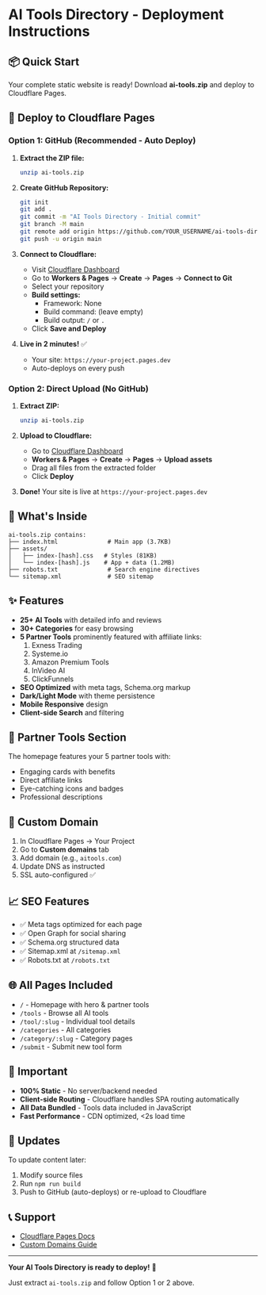 # AI Tools Directory - Deployment Instructions

## 📦 Quick Start

Your complete static website is ready! Download **ai-tools.zip** and deploy to Cloudflare Pages.

## 🚀 Deploy to Cloudflare Pages

### Option 1: GitHub (Recommended - Auto Deploy)

1. **Extract the ZIP file:**
   ```bash
   unzip ai-tools.zip
   ```

2. **Create GitHub Repository:**
   ```bash
   git init
   git add .
   git commit -m "AI Tools Directory - Initial commit"
   git branch -M main
   git remote add origin https://github.com/YOUR_USERNAME/ai-tools-directory.git
   git push -u origin main
   ```

3. **Connect to Cloudflare:**
   - Visit [Cloudflare Dashboard](https://dash.cloudflare.com/)
   - Go to **Workers & Pages** → **Create** → **Pages** → **Connect to Git**
   - Select your repository
   - **Build settings:**
     - Framework: None
     - Build command: (leave empty)
     - Build output: `/` or `.`
   - Click **Save and Deploy**

4. **Live in 2 minutes!** ✅
   - Your site: `https://your-project.pages.dev`
   - Auto-deploys on every push

### Option 2: Direct Upload (No GitHub)

1. **Extract ZIP:**
   ```bash
   unzip ai-tools.zip
   ```

2. **Upload to Cloudflare:**
   - Go to [Cloudflare Dashboard](https://dash.cloudflare.com/)
   - **Workers & Pages** → **Create** → **Pages** → **Upload assets**
   - Drag all files from the extracted folder
   - Click **Deploy**

3. **Done!** Your site is live at `https://your-project.pages.dev`

## 📂 What's Inside

```
ai-tools.zip contains:
├── index.html              # Main app (3.7KB)
├── assets/
│   ├── index-[hash].css   # Styles (81KB)
│   └── index-[hash].js    # App + data (1.2MB)
├── robots.txt              # Search engine directives
└── sitemap.xml             # SEO sitemap
```

## ✨ Features

- **25+ AI Tools** with detailed info and reviews
- **30+ Categories** for easy browsing
- **5 Partner Tools** prominently featured with affiliate links:
  1. Exness Trading
  2. Systeme.io
  3. Amazon Premium Tools
  4. InVideo AI
  5. ClickFunnels
- **SEO Optimized** with meta tags, Schema.org markup
- **Dark/Light Mode** with theme persistence
- **Mobile Responsive** design
- **Client-side Search** and filtering

## 🎯 Partner Tools Section

The homepage features your 5 partner tools with:
- Engaging cards with benefits
- Direct affiliate links
- Eye-catching icons and badges
- Professional descriptions

## 🔧 Custom Domain

1. In Cloudflare Pages → Your Project
2. Go to **Custom domains** tab
3. Add domain (e.g., `aitools.com`)
4. Update DNS as instructed
5. SSL auto-configured ✅

## 📈 SEO Features

- ✅ Meta tags optimized for each page
- ✅ Open Graph for social sharing
- ✅ Schema.org structured data
- ✅ Sitemap.xml at `/sitemap.xml`
- ✅ Robots.txt at `/robots.txt`

## 🌐 All Pages Included

- `/` - Homepage with hero & partner tools
- `/tools` - Browse all AI tools
- `/tool/:slug` - Individual tool details
- `/categories` - All categories
- `/category/:slug` - Category pages
- `/submit` - Submit new tool form

## 🚨 Important

- **100% Static** - No server/backend needed
- **Client-side Routing** - Cloudflare handles SPA routing automatically
- **All Data Bundled** - Tools data included in JavaScript
- **Fast Performance** - CDN optimized, <2s load time

## 🔄 Updates

To update content later:
1. Modify source files
2. Run `npm run build`
3. Push to GitHub (auto-deploys) or re-upload to Cloudflare

## 📞 Support

- [Cloudflare Pages Docs](https://developers.cloudflare.com/pages/)
- [Custom Domains Guide](https://developers.cloudflare.com/pages/platform/custom-domains/)

---

**Your AI Tools Directory is ready to deploy!** 🎉

Just extract `ai-tools.zip` and follow Option 1 or 2 above.
